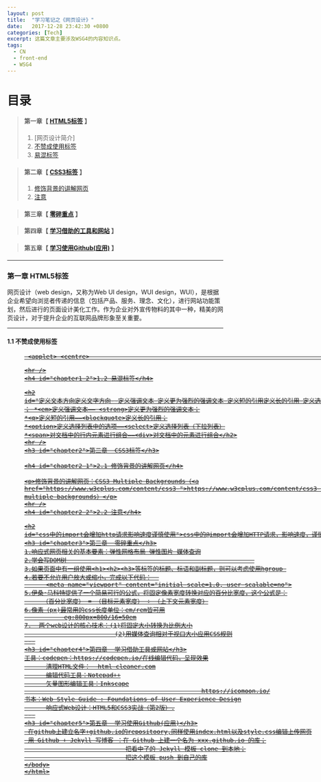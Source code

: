 ```yaml
---
layout: post
title:  "学习笔记之《网页设计》"
date:   2017-12-28 23:42:30 +0800
categories: [Tech]
excerpt: 这篇文章主要涉及WSG4的内容知识点。
tags:
  - CN
  - front-end
  - WSG4
---
```


# 目录

>#### 第一章【 [HTML5标签](#chapter1) 】
>1. [网页设计简介]
>2. [不赞成使用标签](#chapter1-1)
>3. [易混标签](#chapter1-2)

>
>#### 第二章【 [CSS3标签](#chapter2) 】
>1. [修饰背景的讲解网页](#chapter2-1)
>2. [注意](#chapter2-2)

>
>#### 第三章【 [零碎重点](#chapter3) 】

>
>#### 第四章【 [学习借助的工具和网站](#chapter4) 】

>
>#### 第五章【 [学习使用Github(应用)](#chapter5) 】



---

<h3 id="chapter1">第一章  HTML5标签</h3>

网页设计（web design，又称为Web UI design，WUI design，WUI），是根据企业希望向浏览者传递的信息（包括产品、服务、理念、文化），进行网站功能策划，然后进行的页面设计美化工作。作为企业对外宣传物料的其中一种，精美的网页设计，对于提升企业的互联网品牌形象至关重要。                                                                             

---

<h4 id="chapter1-1">1.1 不赞成使用标签</h4>

<basefont> <dir> <font> <isindex> <s> <strike> <u> <xmp> <applet> <centre>                                                                                 

---

<h4 id="chapter1-2">1.2 易混标签</h4>

*<bdi>定义文本方向——<bdo>定义文字方向 ；
*<em>定义强调文本—— <strong>定义更为强烈的强调文本；
*<q>定义短的引用——<blockquote>定义长的引用；
*<option>定义选择列表中的选项——<select>定义选择列表（下拉列表）
*<span>对文档中的行内元素进行组合——<div>对文档中的元素进行组合
---


---

<h3 id="chapter2">第二章  CSS3标签</h3>

<h4 id="chapter2-1">2.1 修饰背景的讲解网页</h4>

修饰背景的讲解网页：CSS3 Multiple Backgrounds（https://www.w3cplus.com/content/css3- multiple-backgrounds）

---

<h4 id="chapter2-2">2.2 注意</h4>


css中的@import会增加HTTP请求，影响速度，谨慎使用
---
<h3 id="chapter3">第三章  零碎重点</h3>
1.响应式网页相关的基本要素：弹性网格布局 弹性图片 媒体查询
2.学会写DOM树                                                    
3.如果页面中有一组使用<h1><h2><h3>等标签的标题、标语和副标题，则可以考虑使用hgroup 
4.若要不允许用户放大或缩小，完成以下代码：  
      <meta name="viewport" content="initial-scale=1.0, user-scalable=no">
5.伊桑·马科特提供了一个简易可行的公式，将固定像素宽度转换对应的百分比宽度，这个公式是：
     （百分比宽度） = （目标元素宽度） ÷ （上下文元素宽度）
6.像素（px)最常用的css长度单位：em/rem皆可用
           eg:800px=800/16=50em
7.  两个web设计的核心技术：(1)将固定大小转换为比例大小
                         (2)用媒体查询相对于视口大小应用CSS规则
---
<h3 id="chapter4">第四章  学习借助工具或网站</h3>
工具：codepen：https://codepen.io/在线编辑代码，呈现效果
      清理HTML文件：  html-cleaner.com
      编辑代码工具：Notepad++
      矢量图形编辑工具：Inkscape
                                                 https://icomoon.io/
书本：Web Style Guide : Foundations of User Experience Design
      响应式Web设计：HTML5和CSS3实战（第2版）.
---
<h3 id="chapter5">第五章  学习使用Github(应用)</h3>
 在github上建立名字+github.io的repositoory,同样使用index.html以及style.css编辑上传网页
 用 Github + Jekyll 写博客 ：在 Github 上建一个名为 xxx.github.io 的库；
                            把看中了的 Jekyll 模板 clone 到本地；
                            把这个模板 push 到自己的库
			



